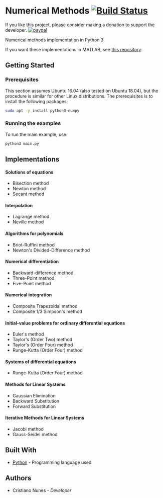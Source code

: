# Numerical Methods [![Build Status](https://travis-ci.org/cfgnunes/numerical-methods-python.svg?branch=master)](https://travis-ci.org/cfgnunes/numerical-methods-python)

If you like this project, please consider making a donation to support the developer. [![paypal](https://www.paypalobjects.com/en_US/i/btn/btn_donate_SM.gif)](https://www.paypal.com/cgi-bin/webscr?cmd=_s-xclick&hosted_button_id=2EDNU6LPSCH6S)

Numerical methods implementation in Python 3.

If you want these implementations in MATLAB, see [this repository](https://github.com/cfgnunes/numerical-methods-matlab).

## Getting Started

### Prerequisites

This section assumes Ubuntu 16.04 (also tested on Ubuntu 18.04), but the procedure is similar for other Linux distributions. The prerequisites is to install the following packages:

```sh
sudo apt -y install python3-numpy
```

### Running the examples

To run the main example, use:

```sh
python3 main.py
```

## Implementations

#### Solutions of equations

- Bisection method
- Newton method
- Secant method

#### Interpolation

- Lagrange method
- Neville method

#### Algorithms for polynomials

- Briot-Ruffini method
- Newton's Divided-Difference method

#### Numerical differentiation

- Backward-difference method
- Three-Point method
- Five-Point method

#### Numerical integration

- Composite Trapezoidal method
- Composite 1/3 Simpson's method

#### Initial-value problems for ordinary differential equations

- Euler's method
- Taylor's (Order Two) method
- Taylor's (Order Four) method
- Runge-Kutta (Order Four) method

#### Systems of differential equations

- Runge-Kutta (Order Four) method

#### Methods for Linear Systems

- Gaussian Elimination
- Backward Substitution
- Forward Substitution

#### Iterative Methods for Linear Systems

- Jacobi method
- Gauss-Seidel method

## Built With

- [Python](https://www.python.org/) - Programming language used

## Authors

- Cristiano Nunes - _Developer_
